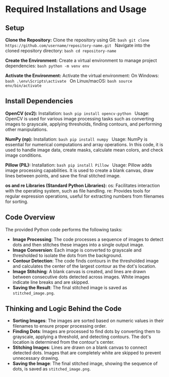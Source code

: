 # Required Installations and Usage

## Setup

**Clone the Repository:** Clone the repository using Git: ```bash git clone https://github.com/username/repository-name.git ``` Navigate into the cloned repository directory: ```bash cd repository-name ```

**Create the Environment:** Create a virtual environment to manage project dependencies: ```bash python -m venv env ```

**Activate the Environment:** Activate the virtual environment: On Windows: ```bash .\env\Scripts\activate ``` On Linux/macOS: ```bash source env/bin/activate ```

## Install Dependencies

**OpenCV (cv2):** Installation: ```bash pip install opencv-python ``` Usage: OpenCV is used for various image processing tasks such as converting images to grayscale, applying thresholds, finding contours, and performing other manipulations.

**NumPy (np):** Installation: ```bash pip install numpy ``` Usage: NumPy is essential for numerical computations and array operations. In this code, it is used to handle image data, create masks, calculate mean colors, and check image conditions.

**Pillow (PIL):** Installation: ```bash pip install Pillow ``` Usage: Pillow adds image processing capabilities. It is used to create a blank canvas, draw lines between points, and save the final stitched image.

**os and re Libraries (Standard Python Libraries):** os: Facilitates interaction with the operating system, such as file handling. re: Provides tools for regular expression operations, useful for extracting numbers from filenames for sorting.

## Code Overview

The provided Python code performs the following tasks:

- **Image Processing**: The code processes a sequence of images to detect dots and then stitches these images into a single output image.
- **Image Conversion**: Each image is converted to grayscale and thresholded to isolate the dots from the background.
- **Contour Detection**: The code finds contours in the thresholded image and calculates the center of the largest contour as the dot's location.
- **Image Stitching**: A blank canvas is created, and lines are drawn between consecutive dots detected across images. White images indicate line breaks and are skipped.
- **Saving the Result**: The final stitched image is saved as `stitched_image.png`.

## Thinking and Logic Behind the Code

- **Sorting Images**: The images are sorted based on numeric values in their filenames to ensure proper processing order.
- **Finding Dots**: Images are processed to find dots by converting them to grayscale, applying a threshold, and detecting contours. The dot's location is determined from the contour's center.
- **Stitching Images**: Lines are drawn on a blank canvas to connect detected dots. Images that are completely white are skipped to prevent unnecessary drawing.
- **Saving the Image**: The final stitched image, showing the sequence of dots, is saved as `stitched_image.png`.
